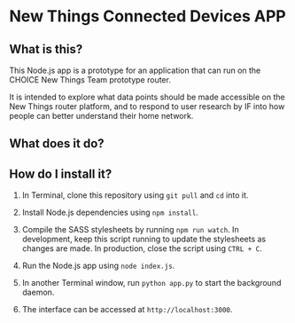# New Things Connected Devices APP

## What is this?
This Node.js app is a prototype for an application that can run on the CHOICE New Things Team prototype router.

It is intended to explore what data points should be made accessible on the New Things router platform, and to respond to user research by IF into how people can better understand their home network.

## What does it do?

## How do I install it?

1. In Terminal, clone this repository using `git pull` and `cd` into it.

2. Install Node.js dependencies using `npm install`.

3. Compile the SASS stylesheets by running `npm run watch`. In development, keep this script running to update the stylesheets as changes are made. In production, close the script using `CTRL + C`.

4. Run the Node.js app using `node index.js`.

5. In another Terminal window, run `python app.py` to start the background daemon.

6. The interface can be accessed at `http://localhost:3000`.
